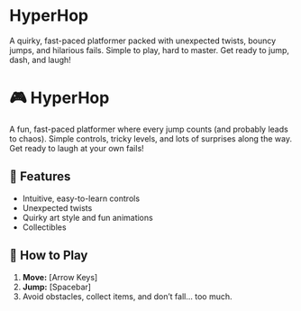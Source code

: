 # HyperHop
A quirky, fast-paced platformer packed with unexpected twists, bouncy jumps, and hilarious fails. Simple to play, hard to master. Get ready to jump, dash, and laugh!

# 🎮 HyperHop  

A fun, fast-paced platformer where every jump counts (and probably leads to chaos). Simple controls, tricky levels, and lots of surprises along the way. Get ready to laugh at your own fails!  

## 🚀 Features  
- Intuitive, easy-to-learn controls  
- Unexpected twists  
- Quirky art style and fun animations  
- Collectibles  

## 🎯 How to Play  
1. **Move:** [Arrow Keys] 
2. **Jump:** [Spacebar]   
3. Avoid obstacles, collect items, and don’t fall… too much.
